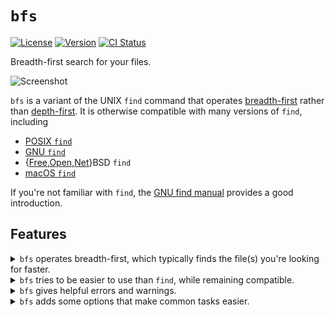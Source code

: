 `bfs`
=====

[![License](http://img.shields.io/badge/license-0BSD-blue.svg)](https://github.com/tavianator/bfs/blob/main/LICENSE)
[![Version](https://img.shields.io/github/v/tag/tavianator/bfs?label=version)](https://github.com/tavianator/bfs/releases)
[![CI Status](https://github.com/tavianator/bfs/actions/workflows/ci.yml/badge.svg)](https://github.com/tavianator/bfs/actions/workflows/ci.yml)

Breadth-first search for your files.

<img src="https://tavianator.github.io/bfs/animation.svg" alt="Screenshot" />

`bfs` is a variant of the UNIX `find` command that operates [breadth-first](https://en.wikipedia.org/wiki/Breadth-first_search) rather than [depth-first](https://en.wikipedia.org/wiki/Depth-first_search).
It is otherwise compatible with many versions of `find`, including

- [POSIX `find`](http://pubs.opengroup.org/onlinepubs/9699919799/utilities/find.html)
- [GNU `find`](https://www.gnu.org/software/findutils/)
- {[Free](https://www.freebsd.org/cgi/man.cgi?find(1)),[Open](https://man.openbsd.org/find.1),[Net](https://man.netbsd.org/find.1)}BSD `find`
- [macOS `find`](https://ss64.com/osx/find.html)

If you're not familiar with `find`, the [GNU find manual](https://www.gnu.org/software/findutils/manual/html_mono/find.html) provides a good introduction.


Features
--------

<details>
<summary><code>bfs</code> operates breadth-first, which typically finds the file(s) you're looking for faster.</summary>

Imagine the following directory tree:

<pre>
haystack
├── deep
│   └── 1
│       └── 2
│           └── 3
│               └── 4
│                   └── ...
└── shallow
    └── <strong>needle</strong>
</pre>

`find` will explore the entire `deep` directory tree before it ever gets to the `shallow` one that contains what you're looking for.

<pre>
$ <strong>find</strong> haystack
haystack
haystack/deep
haystack/deep/1
haystack/deep/1/2
haystack/deep/1/2/3
haystack/deep/1/2/3/4
...
haystack/shallow
<strong>haystack/shallow/needle</strong>
</pre>

On the other hand, `bfs` lists files from shallowest to deepest, so you never have to wait for it to explore an entire unrelated subtree.

<pre>
$ <strong>bfs</strong> haystack
haystack
haystack/deep
haystack/shallow
haystack/deep/1
<strong>haystack/shallow/needle</strong>
haystack/deep/1/2
haystack/deep/1/2/3
haystack/deep/1/2/3/4
...
</pre>
</details>

<details>
<summary><code>bfs</code> tries to be easier to use than <code>find</code>, while remaining compatible.</summary>

For example, `bfs` is less picky about where you put its arguments:

<pre>
$ <strong>bfs</strong> -L -name 'needle' <em>haystack</em>    │ $ <strong>find</strong> -L -name 'needle' <em>haystack</em>
<strong>haystack/needle</strong>                     │ find: paths must precede expression: haystack
                                    │
$ <strong>bfs</strong> <em>haystack</em> -L -name 'needle'    │ $ <strong>find</strong> <em>haystack</em> -L -name 'needle'
<strong>haystack/needle</strong>                     │ find: unknown predicate `-L'
                                    │
$ <strong>bfs</strong> -L <em>haystack</em> -name 'needle'    │ $ <strong>find</strong> -L <em>haystack</em> -name 'needle'
<strong>haystack/needle</strong>                     │ <strong>haystack/needle</strong>
</pre>
</details>

<details>
<summary><code>bfs</code> gives helpful errors and warnings.</summary>

For example, `bfs` will detect and suggest corrections for typos:

<pre>
$ bfs -nam needle
<strong>bfs: error:</strong> bfs <strong>-nam</strong> needle
<strong>bfs: error:</strong>     <strong>~~~~</strong>
<strong>bfs: error:</strong> Unknown argument; did you mean <strong>-name</strong>?
</pre>

`bfs` also includes a powerful static analysis to identify likely mistakes:

<pre>
$ bfs -print -name 'needle'
<strong>bfs: warning:</strong> bfs -print <strong>-name needle</strong>
<strong>bfs: warning:</strong>            <strong>~~~~~~~~~~~~</strong>
<strong>bfs: warning:</strong> The result of this expression is ignored.
</pre>
</details>

<details>
<summary><code>bfs</code> adds some options that make common tasks easier.</summary>

### `-exclude`

The `-exclude` operator skips an entire subtree whenever an expression matches.
For example, `-exclude -name .git` will exclude any files or directories named `.git` from the search results.
`-exclude` is easier to use than the standard `-prune` action; compare

    bfs -name config -exclude -name .git

to the equivalent

    find ! \( -name .git -prune \) -name config

Unlike `-prune`, `-exclude` even works in combination with `-depth`/`-delete`.

---

### `-hidden`/`-nohidden`

`-hidden` matches "hidden" files (dotfiles).
`bfs -hidden` is effectively shorthand for

    find \( -name '.*' -not -name . -not -name .. \)

`-nohidden` is equivalent to `-exclude -hidden`.

---

### `-unique`

This option ensures that `bfs` only visits each file once, even if it's reachable through multiple hard or symbolic links.
It's particularly useful when following symbolic links (`-L`).

---

### `-color`/`-nocolor`

When printing to a terminal, `bfs` automatically colors paths like GNU `ls`, according to the `LS_COLORS` environment variable.
The `-color` and `-nocolor` options override the automatic behavior, which may be handy when you want to preserve colors through a pipe:

    bfs -color | less -R

If the [`NO_COLOR`](https://no-color.org/) environment variable is set, colors will be disabled by default.
</details>


